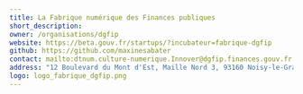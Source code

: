 ```yaml
---
title: La Fabrique numérique des Finances publiques
short_description:
owner: /organisations/dgfip
website: https://beta.gouv.fr/startups/?incubateur=fabrique-dgfip
github: https://github.com/maxinesabater
contact: mailto:dtnum.culture-numerique.Innover@dgfip.finances.gouv.fr
address: "12 Boulevard du Mont d'Est, Maille Nord 3, 93160 Noisy-le-Grand "
logo: logo_fabrique_dgfip.png
---
```

